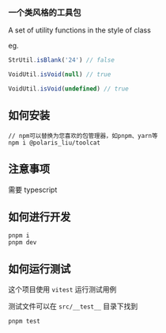 ### 一个类风格的工具包

A set of utility functions in the style of class

eg.

```ts
StrUtil.isBlank('24') // false
```

```ts
VoidUtil.isVoid(null) // true
```

```ts
VoidUtil.isVoid(undefined) // true
```

## 如何安装

```shell
// npm可以替换为您喜欢的包管理器，如pnpm、yarn等
npm i @polaris_liu/toolcat
```

## 注意事项

需要 typescript

## 如何进行开发

```shell
pnpm i
pnpm dev
```

## 如何运行测试

这个项目使用 `vitest` 运行测试用例

测试文件可以在 `src/__test__` 目录下找到

```shell
pnpm test
```
